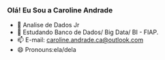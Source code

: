### Olá! Eu Sou a Caroline Andrade


- 🔭 Analise de Dados Jr
- 🌱 Estudando Banco de Dados/ Big Data/ BI - FIAP.
- 📫 E-mail: caroline.andrade.ca@outlook.com
-   😄 Pronouns:ela/dela

